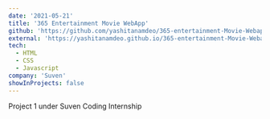 ```yaml
---
date: '2021-05-21'
title: '365 Entertainment Movie WebApp'
github: 'https://github.com/yashitanamdeo/365-entertainment-Movie-Webapp'
external: 'https://yashitanamdeo.github.io/365-entertainment-Movie-Webapp/'
tech:
  - HTML
  - CSS
  - Javascript
company: 'Suven'
showInProjects: false
---
```


Project 1 under Suven Coding Internship
